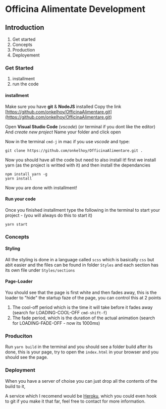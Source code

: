 # Officina Alimentate Development

## Introduction
1. Get started
2. Concepts
3. Production
4. Deployement

### Get Started
1. installment
2. run the code

#### installment
Make sure you have **git** & **NodeJS** installed
Copy the link [https://github.com/onkelhoy/OfficinaAlimentare.git](https://github.com/onkelhoy/OfficinaAlimentare.git)

Open **Visual Studio Code** (*vscode*) (or terminal if you dont like the editor)
And *create new project*
Name your folder and click open

Now in the terminal `cmd-j` in mac if you use *vscode*
and type:
```
git clone https://github.com/onkelhoy/OfficinaAlimentare.git .
```

Now you should have all the code but need to also install it!
first we install yarn (as the project is writted with it)
and then install the dependancies

```
npm install yarn -g
yarn install
```


Now you are done with installment!

#### Run your code
Once you finished installment type the following in the terminal
to start your project - (you will always do this to start it)
```
yarn start
```

### Concepts
#### Styling
All the styling is done in a language called `scss` which is basically `css` but abit easier 
and the files can be found in folder `Styles` and each section has its own file under `Styles/sections`

#### Page-Loader
You should see that the page is first white and then fades away, this is the loader to "hide" the startup faze of the page, you can control this at 2 points
1. The cool-off period which is the time it will take before it fades away (search for LOADING-COOL-OFF `cmd-shift-f`)
2. The fade period, which is the duration of the actual animation (search for LOADING-FADE-OFF - now its 1000ms)

### Produciton
Run `yarn build` in the terminal and you should see a folder build after its done,
this is your page, try to open the `index.html` in your browser and you should see the page.

### Deployment
When you have a server of choise you can just drop all the contents of the build to it,

A service which I recomend would be [Heroku](https://www.heroku.com/), which you could even hook to git if you make it that far, feel free to contact for more information.
